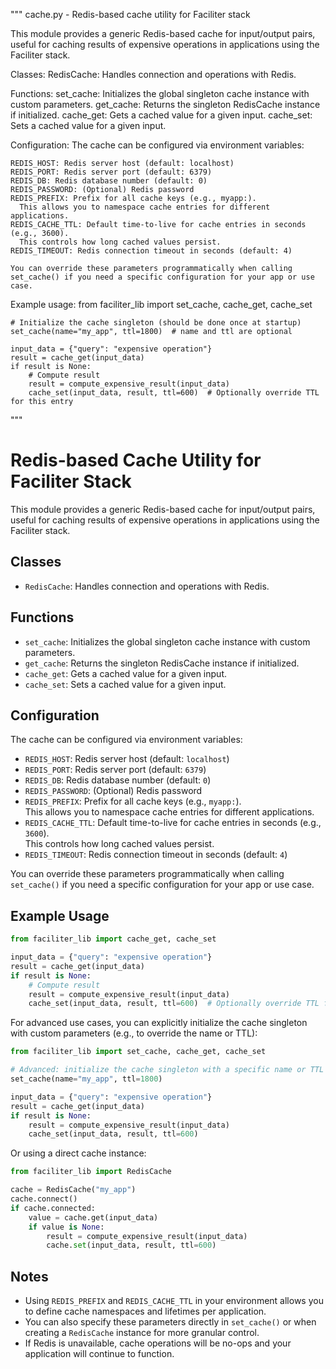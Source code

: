 """
cache.py - Redis-based cache utility for Faciliter stack

This module provides a generic Redis-based cache for input/output pairs, useful for caching results of expensive operations in applications using the Faciliter stack.

Classes:
    RedisCache: Handles connection and operations with Redis.

Functions:
    set_cache: Initializes the global singleton cache instance with custom parameters.
    get_cache: Returns the singleton RedisCache instance if initialized.
    cache_get: Gets a cached value for a given input.
    cache_set: Sets a cached value for a given input.

Configuration:
    The cache can be configured via environment variables:

    REDIS_HOST: Redis server host (default: localhost)
    REDIS_PORT: Redis server port (default: 6379)
    REDIS_DB: Redis database number (default: 0)
    REDIS_PASSWORD: (Optional) Redis password
    REDIS_PREFIX: Prefix for all cache keys (e.g., myapp:).  
      This allows you to namespace cache entries for different applications.
    REDIS_CACHE_TTL: Default time-to-live for cache entries in seconds (e.g., 3600).  
      This controls how long cached values persist.
    REDIS_TIMEOUT: Redis connection timeout in seconds (default: 4)

    You can override these parameters programmatically when calling set_cache() if you need a specific configuration for your app or use case.

Example usage:
    from faciliter_lib import set_cache, cache_get, cache_set

    # Initialize the cache singleton (should be done once at startup)
    set_cache(name="my_app", ttl=1800)  # name and ttl are optional

    input_data = {"query": "expensive operation"}
    result = cache_get(input_data)
    if result is None:
        # Compute result
        result = compute_expensive_result(input_data)
        cache_set(input_data, result, ttl=600)  # Optionally override TTL for this entry
"""

<!-- filepath: c:\Dev\github\faciliter-lib\docs\cache.md -->
# Redis-based Cache Utility for Faciliter Stack

This module provides a generic Redis-based cache for input/output pairs, useful for caching results of expensive operations in applications using the Faciliter stack.

## Classes

- `RedisCache`: Handles connection and operations with Redis.

## Functions

- `set_cache`: Initializes the global singleton cache instance with custom parameters.
- `get_cache`: Returns the singleton RedisCache instance if initialized.
- `cache_get`: Gets a cached value for a given input.
- `cache_set`: Sets a cached value for a given input.

## Configuration

The cache can be configured via environment variables:

- `REDIS_HOST`: Redis server host (default: `localhost`)
- `REDIS_PORT`: Redis server port (default: `6379`)
- `REDIS_DB`: Redis database number (default: `0`)
- `REDIS_PASSWORD`: (Optional) Redis password
- `REDIS_PREFIX`: Prefix for all cache keys (e.g., `myapp:`).  
  This allows you to namespace cache entries for different applications.
- `REDIS_CACHE_TTL`: Default time-to-live for cache entries in seconds (e.g., `3600`).  
  This controls how long cached values persist.
- `REDIS_TIMEOUT`: Redis connection timeout in seconds (default: `4`)

You can override these parameters programmatically when calling `set_cache()` if you need a specific configuration for your app or use case.

## Example Usage

```python
from faciliter_lib import cache_get, cache_set

input_data = {"query": "expensive operation"}
result = cache_get(input_data)
if result is None:
    # Compute result
    result = compute_expensive_result(input_data)
    cache_set(input_data, result, ttl=600)  # Optionally override TTL for this entry
```

For advanced use cases, you can explicitly initialize the cache singleton with custom parameters (e.g., to override the name or TTL):

```python
from faciliter_lib import set_cache, cache_get, cache_set

# Advanced: initialize the cache singleton with a specific name or TTL
set_cache(name="my_app", ttl=1800)

input_data = {"query": "expensive operation"}
result = cache_get(input_data)
if result is None:
    result = compute_expensive_result(input_data)
    cache_set(input_data, result, ttl=600)
```

Or using a direct cache instance:

```python
from faciliter_lib import RedisCache

cache = RedisCache("my_app")
cache.connect()
if cache.connected:
    value = cache.get(input_data)
    if value is None:
        result = compute_expensive_result(input_data)
        cache.set(input_data, result, ttl=600)
```

## Notes

- Using `REDIS_PREFIX` and `REDIS_CACHE_TTL` in your environment allows you to define cache namespaces and lifetimes per application.
- You can also specify these parameters directly in `set_cache()` or when creating a `RedisCache` instance for more granular control.
- If Redis is unavailable, cache operations will be no-ops and your application will continue to function.
